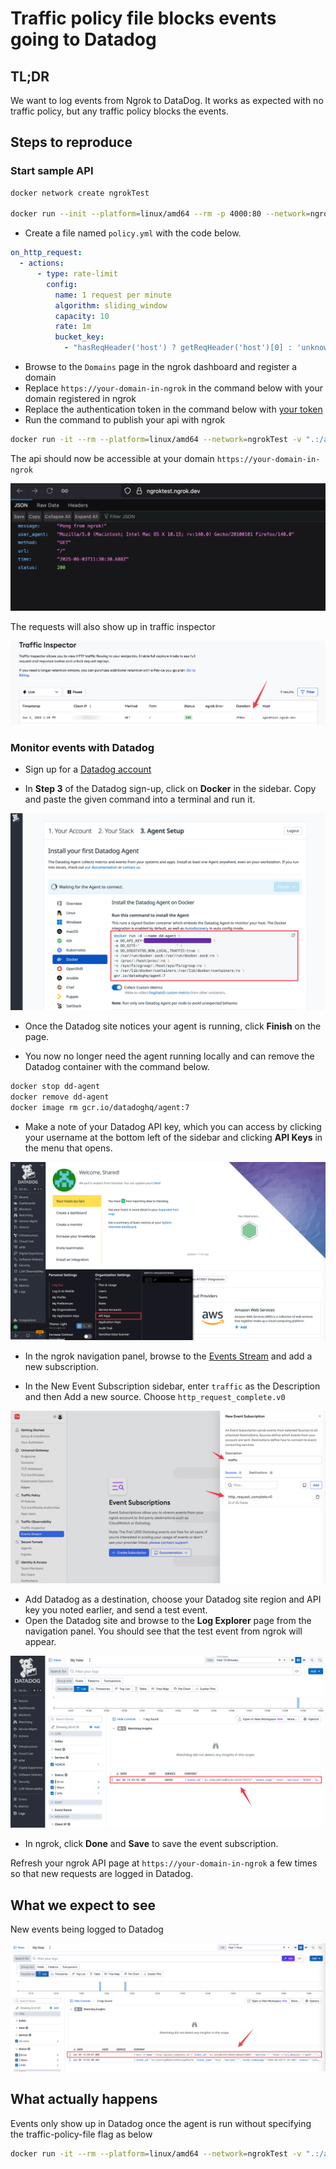 
# Traffic policy file blocks events going to Datadog

## TL;DR

We want to log events from Ngrok to DataDog. It works as expected with no traffic policy, but any traffic policy blocks the events.


## Steps to reproduce

### Start sample API


```sh
docker network create ngrokTest

docker run --init --platform=linux/amd64 --rm -p 4000:80 --network=ngrokTest --name="api" -e PORT=80 joelatngrok/api-demo

```


- Create a file named `policy.yml` with the code below.

```yml
on_http_request:
  - actions:
      - type: rate-limit
        config:
          name: 1 request per minute
          algorithm: sliding_window
          capacity: 10
          rate: 1m
          bucket_key:
            - "hasReqHeader('host') ? getReqHeader('host')[0] : 'unknown'"
```

- Browse to the `Domains` page in the ngrok dashboard and register a domain
- Replace `https://your-domain-in-ngrok` in the command below with your domain registered in ngrok
- Replace the authentication token in the command below with [your token](https://dashboard.ngrok.com/get-started/your-authtoken)
- Run the command to publish your api with ngrok

```sh
docker run -it --rm --platform=linux/amd64 --network=ngrokTest -v ".:/app" -w "/app" -e NGROK_AUTHTOKEN=your-token ngrok/ngrok:3.22.0-alpine-amd64 http http://api --traffic-policy-file policy.yml --url https://your-domain-in-ngrok
```

The api should now be accessible at your domain `https://your-domain-in-ngrok`

![](img/1.png)

The requests will also show up in traffic inspector

![](img/2.png)


### Monitor events with Datadog

- Sign up for a [Datadog account](https://www.datadoghq.com/)

- In **Step 3** of the Datadog sign-up, click on **Docker** in the sidebar. Copy and paste the given command into a terminal and run it.

![](img/3.png)

- Once the Datadog site notices your agent is running, click **Finish** on the page.

- You now no longer need the agent running locally and can remove the Datadog container with the command below.


```sh
docker stop dd-agent
docker remove dd-agent
docker image rm gcr.io/datadoghq/agent:7
```

- Make a note of your Datadog API key, which you can access by clicking your username at the bottom left of the sidebar and clicking **API Keys** in the menu that opens.

![](img/4.png)


- In the ngrok navigation panel, browse to the [Events Stream](https://dashboard.ngrok.com/event-subscriptions) and add a new subscription.

- In the New Event Subscription sidebar, enter `traffic` as the Description and then Add a new source. Choose `http_request_complete.v0`

![](img/5.png)

- Add Datadog as a destination, choose your Datadog site region and API key you noted earlier, and send a test event.
- Open the Datadog site and browse to the **Log Explorer** page from the navigation panel. You should see that the test event from ngrok will appear.

![](img/6.png)

- In ngrok, click **Done** and **Save** to save the event subscription.

Refresh your ngrok API page at `https://your-domain-in-ngrok` a few times so that new requests are logged in Datadog.


## What we expect to see 

New events being logged to Datadog

![](img/7.png)


## What actually happens 


Events only show up in Datadog once the agent is run without specifying the traffic-policy-file flag as below


```sh
docker run -it --rm --platform=linux/amd64 --network=ngrokTest -v ".:/app" -w "/app" -e NGROK_AUTHTOKEN=your-token ngrok/ngrok:3.22.0-alpine-amd64 http http://api --url https://your-domain-in-ngrok
```


